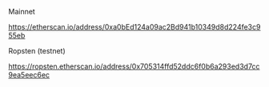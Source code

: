 Mainnet

https://etherscan.io/address/0xa0bEd124a09ac2Bd941b10349d8d224fe3c955eb

Ropsten (testnet)

https://ropsten.etherscan.io/address/0x705314ffd52ddc6f0b6a293ed3d7cc9ea5eec6ec
